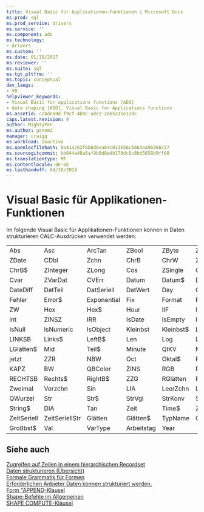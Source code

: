 ```yaml
---
title: Visual Basic für Applikationen-Funktionen | Microsoft Docs
ms.prod: sql
ms.prod_service: drivers
ms.service: ''
ms.component: ado
ms.technology:
- drivers
ms.custom: ''
ms.date: 01/19/2017
ms.reviewer: ''
ms.suite: sql
ms.tgt_pltfrm: ''
ms.topic: conceptual
dev_langs:
- VB
helpviewer_keywords:
- Visual Basic for applications functions [ADO]
- data shaping [ADO], Visual Basic for Applications functions
ms.assetid: ccbdea9d-f9cf-4b0c-ade2-2d65311e12dc
caps.latest.revision: 9
author: MightyPen
ms.author: genemi
manager: craigg
ms.workload: Inactive
ms.openlocfilehash: 0a41a263f8b6d6ea69c013656c5863ea9b366c57
ms.sourcegitcommit: bb044a48a6af9b9d8edb178dc8c8bd5658b9ff68
ms.translationtype: MT
ms.contentlocale: de-DE
ms.lasthandoff: 04/18/2018
---
```

# <a name="visual-basic-for-applications-functions"></a>Visual Basic für Applikationen-Funktionen
Im folgende Visual Basic für Applikationen-Funktionen können in Daten strukturieren CALC-Ausdrücken verwendet werden:  
  
|||||||  
|-|-|-|-|-|-|  
|Abs|Asc|ArcTan|ZBool|ZByte|ZCurrrency|  
|ZDate|CDbl|Zchn|ChrB|ChrW|Zchn$|  
|ChrB$|ZInteger|ZLong|Cos|ZSingle|CStr|  
|Cvar|ZVarDat|CVErr|Datum|Datum$|DateAdd|  
|DateDiff|DatTeil|DatSeriell|DatWert|Day|GDA|  
|Fehler|Error$|Exponential|Fix|Format|Format$|  
|ZW|Hex|Hex$|Hour|IIF|InStr|  
|int|ZINSZ|IRR|IsDate|IsEmpty|IsError|  
|IsNull|IsNumeric|IsObject|Kleinbst|Kleinbst$|Left|  
|LINKSB|Links$|LeftB$|Len|Log|LGlätten|  
|LGlätten$|Mid|Teil$|Minute|QIKV|Month|  
|jetzt|ZZR|NBW|Oct|Oktal$|RMZ|  
|KAPZ|BW|QBColor|ZINS|RGB|Right|  
|RECHTSB|Rechts$|RightB$|ZZG|RGlätten|RTrim$|  
|Zweimal|Vorzchn|Sin|LIA|LeerZchn|LeerZchn$|  
|QWurzel|Str|Str$|StrVgl|StrKonv|String|  
|String$|DIA|Tan|Zeit|Time$|Zeitgeber|  
|ZeitSeriell|ZeitSeriellStr|Glätten|Glätten$|TypName|Großbst|  
|Großbst$|Val|VarType|Arbeitstag|Year||  
  
## <a name="see-also"></a>Siehe auch  
 [Zugreifen auf Zeilen in einem hierarchischen Recordset](../../../ado/guide/data/accessing-rows-in-a-hierarchical-recordset.md)   
 [Daten strukturieren (Übersicht)](../../../ado/guide/data/data-shaping-overview.md)   
 [Formale Grammatik für Formen](../../../ado/guide/data/formal-shape-grammar.md)   
 [Erforderlichen Anbieter Daten können strukturiert werden.](../../../ado/guide/data/required-providers-for-data-shaping.md)   
 [Form "APPEND-Klausel](../../../ado/guide/data/shape-append-clause.md)   
 [Shape-Befehle im Allgemeinen](../../../ado/guide/data/shape-commands-in-general.md)   
 [SHAPE COMPUTE-Klausel](../../../ado/guide/data/shape-compute-clause.md)
